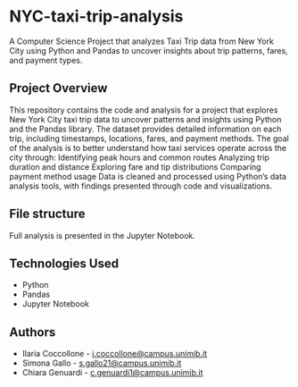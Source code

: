 # NYC-taxi-trip-analysis
A Computer Science Project that analyzes Taxi Trip data from New York City using Python and Pandas to uncover insights about trip patterns, fares, and payment types.

## Project Overview
This repository contains the code and analysis for a project that explores New York City taxi trip data to uncover patterns and insights using Python and the Pandas library. The dataset provides detailed information on each trip, including timestamps, locations, fares, and payment methods. The goal of the analysis is to better understand how taxi services operate across the city through: Identifying peak hours and common routes Analyzing trip duration and distance Exploring fare and tip distributions Comparing payment method usage Data is cleaned and processed using Python’s data analysis tools, with findings presented through code and visualizations.

## File structure
Full analysis is presented in the Jupyter Notebook.

## Technologies Used
- Python
- Pandas
- Jupyter Notebook

## Authors
- Ilaria Coccollone - i.coccollone@campus.unimib.it
- Simona Gallo - s.gallo21@campus.unimib.it
- Chiara Genuardi - c.genuardi1@campus.unimib.it
